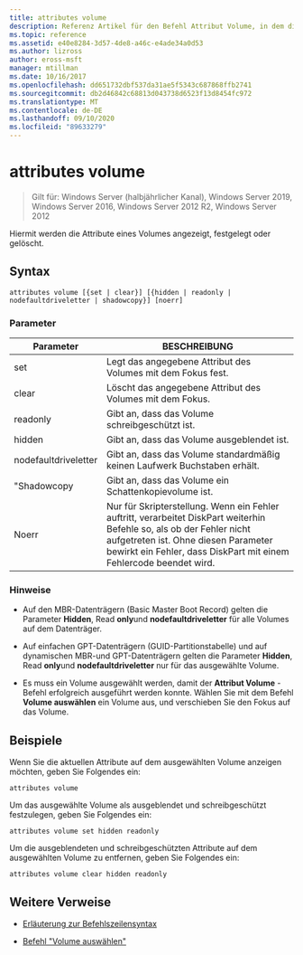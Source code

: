 ```yaml
---
title: attributes volume
description: Referenz Artikel für den Befehl Attribut Volume, in dem die Attribute eines Volumes angezeigt, festgelegt oder gelöscht werden.
ms.topic: reference
ms.assetid: e40e8284-3d57-4de8-a46c-e4ade34a0d53
ms.author: lizross
author: eross-msft
manager: mtillman
ms.date: 10/16/2017
ms.openlocfilehash: dd651732dbf537da31ae5f5343c687868ffb2741
ms.sourcegitcommit: db2d46842c68813d043738d6523f13d8454fc972
ms.translationtype: MT
ms.contentlocale: de-DE
ms.lasthandoff: 09/10/2020
ms.locfileid: "89633279"
---
```

# <a name="attributes-volume"></a>attributes volume

> Gilt für: Windows Server (halbjährlicher Kanal), Windows Server 2019, Windows Server 2016, Windows Server 2012 R2, Windows Server 2012

Hiermit werden die Attribute eines Volumes angezeigt, festgelegt oder gelöscht.

## <a name="syntax"></a>Syntax

```
attributes volume [{set | clear}] [{hidden | readonly | nodefaultdriveletter | shadowcopy}] [noerr]
```

### <a name="parameters"></a>Parameter

| Parameter | BESCHREIBUNG |
| ------- | -------- |
| set | Legt das angegebene Attribut des Volumes mit dem Fokus fest. |
| clear | Löscht das angegebene Attribut des Volumes mit dem Fokus. |
| readonly | Gibt an, dass das Volume schreibgeschützt ist. |
| hidden | Gibt an, dass das Volume ausgeblendet ist. |
| nodefaultdriveletter | Gibt an, dass das Volume standardmäßig keinen Laufwerk Buchstaben erhält. |
| "Shadowcopy | Gibt an, dass das Volume ein Schattenkopievolume ist. |
| Noerr | Nur für Skripterstellung. Wenn ein Fehler auftritt, verarbeitet DiskPart weiterhin Befehle so, als ob der Fehler nicht aufgetreten ist. Ohne diesen Parameter bewirkt ein Fehler, dass DiskPart mit einem Fehlercode beendet wird. |

### <a name="remarks"></a>Hinweise

- Auf den MBR-Datenträgern (Basic Master Boot Record) gelten die Parameter **Hidden**, Read **only**und **nodefaultdriveletter** für alle Volumes auf dem Datenträger.

- Auf einfachen GPT-Datenträgern (GUID-Partitionstabelle) und auf dynamischen MBR-und GPT-Datenträgern gelten die Parameter **Hidden**, Read **only**und **nodefaultdriveletter** nur für das ausgewählte Volume.

- Es muss ein Volume ausgewählt werden, damit der **Attribut Volume** -Befehl erfolgreich ausgeführt werden konnte. Wählen Sie mit dem Befehl **Volume auswählen** ein Volume aus, und verschieben Sie den Fokus auf das Volume.

## <a name="examples"></a>Beispiele

Wenn Sie die aktuellen Attribute auf dem ausgewählten Volume anzeigen möchten, geben Sie Folgendes ein:

```
attributes volume
```

Um das ausgewählte Volume als ausgeblendet und schreibgeschützt festzulegen, geben Sie Folgendes ein:

```
attributes volume set hidden readonly
```

Um die ausgeblendeten und schreibgeschützten Attribute auf dem ausgewählten Volume zu entfernen, geben Sie Folgendes ein:

```
attributes volume clear hidden readonly
```

## <a name="additional-references"></a>Weitere Verweise

- [Erläuterung zur Befehlszeilensyntax](command-line-syntax-key.md)

- [Befehl "Volume auswählen"](select-volume.md)
